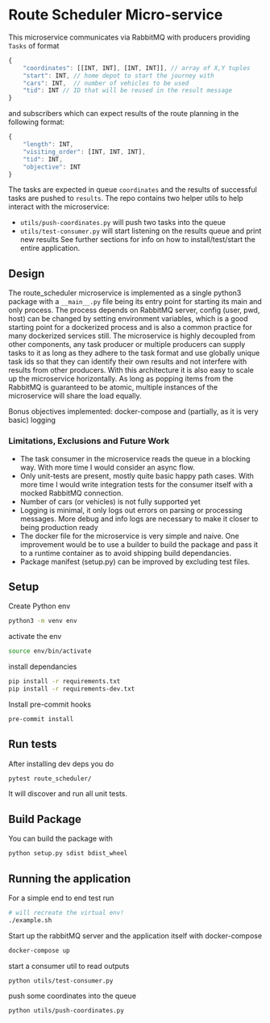 # Route Scheduler Micro-service
This microservice communicates via RabbitMQ with producers providing `Tasks` of format
```javascript
{
    "coordinates": [[INT, INT], [INT, INT]], // array of X,Y tuples
    "start": INT, // home depot to start the journey with
    "cars": INT,  // number of vehicles to be used
    "tid": INT // ID that will be reused in the result message
}
```
and subscribers which can expect results of the route planning in the following format:
```javascript
{
    "length": INT,
    "visiting_order": [INT, INT, INT],
    "tid": INT,
    "objective": INT
}
```
The tasks are expected in queue `coordinates` and the results of successful tasks are pushed to `results`. The repo contains two helper utils to help interact with the microservice:
- `utils/push-coordinates.py` will push two tasks into the queue
- `utils/test-consumer.py` will start listening on the results queue and print new results
See further sections for info on how to install/test/start the entire application.

## Design
The route_scheduler microservice is implemented as a single python3 package with a `__main__.py` file being its entry point for starting its main and only process.
The process depends on RabbitMQ server, config (user, pwd, host) can be changed by setting environment variables, which is a good starting point for a dockerized process and is also a common practice for many dockerized services still.
The microservice is highly decoupled from other components, any task producer or multiple producers can supply tasks to it as long as they adhere to the task format and use globally unique task ids so that they can identify their own results and not interfere with results from other producers.
With this architecture it is also easy to scale up the microservice horizontally. As long as popping items from the RabbitMQ is guaranteed to be atomic, multiple instances of the microservice will share the load equally.

Bonus objectives implemented: docker-compose and (partially, as it is very basic) logging

### Limitations, Exclusions and Future Work
- The task consumer in the microservice reads the queue in a blocking way. With more time I would consider an async flow.
- Only unit-tests are present, mostly quite basic happy path cases. With more time I would write integration tests for the consumer itself with a mocked RabbitMQ connection.
- Number of cars (or vehicles) is not fully supported yet
- Logging is minimal, it only logs out errors on parsing or processing messages. More debug and info logs are necessary to make it closer to being production ready
- The docker file for the microservice is very simple and naive. One improvement would be to use a builder to build the package and pass it to a runtime container as to avoid shipping build dependancies.
- Package manifest (setup.py) can be improved by excluding test files.


## Setup
Create Python env
```bash
python3 -m venv env
```
activate the env
```bash
source env/bin/activate
```
install dependancies
```bash
pip install -r requirements.txt
pip install -r requirements-dev.txt
```
Install pre-commit hooks
```bash
pre-commit install
```

## Run tests
After installing dev deps you do
```bash
pytest route_scheduler/
```
It will discover and run all unit tests.

## Build Package
You can build the package with
```bash
python setup.py sdist bdist_wheel
```
## Running the application
For a simple end to end test run
```bash
# will recreate the virtual env!
./example.sh
```
Start up the rabbitMQ server and the application itself with docker-compose
```bash
docker-compose up
```
start a consumer util to read outputs
```bash
python utils/test-consumer.py
```
push some coordinates into the queue
```bash
python utils/push-coordinates.py
```
